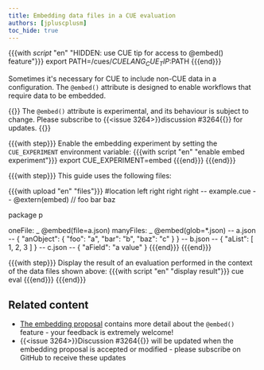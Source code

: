 ```yaml
---
title: Embedding data files in a CUE evaluation
authors: [jpluscplusm]
toc_hide: true
---
```


{{{with _script_ "en" "HIDDEN: use CUE tip for access to @embed() feature"}}}
export PATH=/cues/$CUELANG_CUE_TIP:$PATH
{{{end}}}

Sometimes it's necessary for CUE to include non-CUE data in a configuration.
The `@embed()` attribute is designed to enable workflows that require data to
be embedded.

{{<info>}}
The `@embed()` attribute is experimental, and its behaviour is subject to change.
Please subscribe to {{<issue 3264>}}discussion #3264{{</issue>}} for updates.
{{</info>}}

{{{with step}}}
Enable the embedding experiment by setting the `CUE_EXPERIMENT` environment variable:
{{{with script "en" "enable embed experiment"}}}
export CUE_EXPERIMENT=embed
{{{end}}}
{{{end}}}

{{{with step}}}
This guide uses the following files:

{{{with upload "en" "files"}}}
#location left right right right
-- example.cue --
@extern(embed) // foo bar baz

package p

oneFile:   _ @embed(file=a.json)
manyFiles: _ @embed(glob=*.json)
-- a.json --
{
    "anObject": {
        "foo": "a",
        "bar": "b",
        "baz": "c"
    }
}
-- b.json --
{
    "aList": [
        1,
        2,
        3
    ]
}
-- c.json --
{
    "aField": "a value"
}
{{{end}}}
{{{end}}}

{{{with step}}}
Display the result of an evaluation performed in the context of the data files shown above:
{{{with script "en" "display result"}}}
cue eval
{{{end}}}
{{{end}}}

## Related content

- [The embedding proposal](https://github.com/cue-lang/proposal/blob/main/designs/3264-embed.md)
  contains more detail about the `@embed()` feature - your feedback is
  extremely welcome!
- {{<issue 3264>}}Discussion #3264{{</issue>}} will be updated when the
  embedding proposal is accepted or modified - please subscribe on GitHub to
  receive these updates
